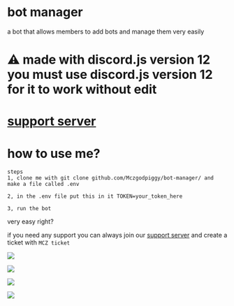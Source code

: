 # **bot manager**
a bot that allows members to add bots and manage them very easily
# **⚠️ made with discord.js version 12 you must use discord.js version 12 for it to work without edit**
# [support server](https://mczgodpiggyio.addbot.repl.co/dc)
# how to use me?
```
steps
1, clone me with git clone github.com/Mczgodpiggy/bot-manager/ and make a file called .env

2, in the .env file put this in it TOKEN=your_token_here

3, run the bot
```
very easy right?

if you need any support you can always join our [support server](https://mczgodpiggyio.addbot.repl.co/dc) and create a ticket with `MCZ ticket`


[<img src="https://user-images.githubusercontent.com/63181866/147092523-daf0567f-8b25-4684-9e1f-1f4c4784ddba.png">](http://dsc.gg/bot-manager)

[<img src="https://user-images.githubusercontent.com/63181866/147093393-99247c1a-0636-4077-8c0d-71d01bf84136.png">](https://top.gg/bot/804651902896963584/vote)

[<img src="https://user-images.githubusercontent.com/63181866/147093393-99247c1a-0636-4077-8c0d-71d01bf84136.png">](https://discordz.xyz/bot/804651902896963584/vote)

[<img src="https://discordz.xyz/api/bot/804651902896963584/widget">](https://discordz.xyz/bot/804651902896963584/)
